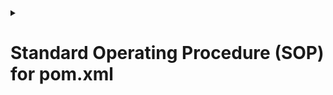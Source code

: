<details>
<summary><h1>Standard Operating Procedure (SOP) for pom.xml</h1></summary>

## Comprehensive Step-by-Step Installation & Configuration Guide

### Document Control
| Document Title | SOP for pom.xml Setup |
|---------------|----------------------|
| Version       | 1.1                  |
| Created On    | 16-04-25       |
| Version       | v1          |
| Internal-Reviewer   | Komal Jaiswal      |
| L0-Reviewer     | Gaurav Singla                  |  
| L1-Reviewer    |    Rahul Gupta                 |
|L2-Reviewer      |        Mahesh Kumar           |

### 1. Purpose
This document provides a standardized procedure for installing  <code>pom.xml</code> file in Maven-based Java projects.

### 2. Scope
- Applicable to all Java projects using Apache Maven.
- Covers:
  - Initial setup
  - Dependency management
  - Build configurations
  - Best practices

### 3. Prerequisites
#### 3.1 Software Requirements
- Java JDK (8 or later)
- Apache Maven (3.6.0+)
 

### 4. Installation Steps
##### Step 1: Update System Packages
  ```sh
  sudo apt update && sudo apt upgrade -y  # For Debian/Ubuntu
  ```
##### Step 2: Install Java 
  ```sh
  sudo apt install openjdk-11-jdk
  ```
##### Step 3: Install Maven  
  ```sh
  sudo apt install maven -y
  ```
##### Step 3: Create Pom.xml file   
   ```sh
   mvn archetype:generate -DgroupId=com.yourcompany -DartifactId=your-project -DarchetypeArtifactId=maven-archetype-quickstart -DinteractiveMode=false
   ```

### 4. Examples
```sh
mvn archetype:generate   -DgroupId=com.opstree.microservice   -DartifactId=salary   -Dversion=0.1.0-RELEASE   -Dpackage=com.opstree.microservice.salary   -DarchetypeArtifactId=maven-archetype-quickstart   -DinteractiveMode=false
```
| Flag | Meaning |
|------|---------|
| `-DgroupId` | Base package / organization name (com.opstree.microservice) |
| `-DartifactId` | Project/module name (salary) |
| `-Dversion` | Project version (0.1.0-RELEASE) |
| `-Dpackage` | Java package name for generated classes (com.opstree.microservice.salary) |
| `-DarchetypeArtifactId` | Template used to generate project (maven-archetype-quickstart gives a basic Java setup) |
| `-DinteractiveMode=false` | Skips the interactive prompt and runs immediately |

### 5. Result
After running the command:

- You'll get a folder named `salary`
- Inside that folder, you'll have:
  - A `pom.xml` with your details
  - Source code structure:
    ```
    salary/
    ├── pom.xml
    └── src
        ├── main
        │   └── java
        │       └── com/opstree/microservice/salary/App.java
        └── test
            └── java
                └── com/opstree/microservice/salary/AppTest.java
    ```
</details>
